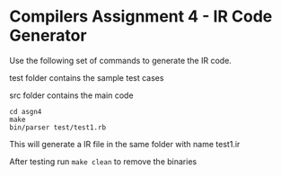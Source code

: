 # Compilers Assignment 4 - IR Code Generator
Use the following set of commands to generate the IR code.

test folder contains the sample test cases

src folder contains the main code

```
cd asgn4
make
bin/parser test/test1.rb
```

This will generate a IR file in the same folder with name test1.ir


After testing run ```make clean``` to remove the binaries
